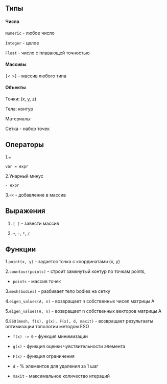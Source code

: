﻿## Типы

#### Числа

`Numeric` - любое число

`Integer` - целое

`Float` - число с плавающей точностью

#### Массивы

`[< >]` - массив любого типа

#### Объекты

Точки: (x, y, z)

Тела: контур

Материалы:

Сетка - набор точек

## Операторы

1.`=`  

`var = expr`

2.Унарный минус

`- expr`

3.`<<` - добавление в массив


## Выражения

1. `[ ]` - завести массив

2. `+`, `-`, `*`, `/`

## Функции

1.`point(x, y)` - задается точка с координатами (x, y)

2.`countour(points)` - строит замкнутый контур по точкам points,

- ```points``` - массив точек

3.`mesh(bodies)` - разбивает тело bodies на сетку

4.`eigen_values(A, n)` - возвращает n собственных чиcел матрицы А

5.`eigen_values(A, n)` - возвращает n собственных векторов матрицы А

6.`ESO(mesh, f(x), g(x), F(x), d, maxit)` - возвращает результааты оптимизации топологии методом ESO

- ```f(x) -> 0``` - функция минимизации

- ```g(x)``` - функция оценки чувствительности элемента 

- ```F(x)``` - функция ограничения

- ```d``` - % элементов для удаления за 1 шаг

- ```maxit``` - максимальное количество итераций